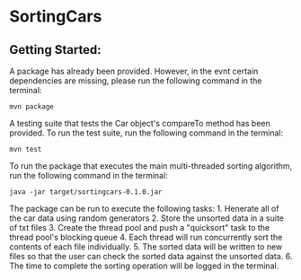 # SortingCars

## Getting Started:

A package has already been provided. However, in the evnt certain dependencies are missing, please run the following command in the terminal:
```
mvn package
```

A testing suite that tests the Car object's compareTo method has been provided. To run the test suite, run the following command in the terminal:
```
mvn test
```

To run the package that executes the main multi-threaded sorting algorithm, run the following command in the terminal:
```
java -jar target/sortingcars-0.1.0.jar
```

The package can be run to execute the following tasks:
	1. Henerate all of the car data using random generators
	2. Store the unsorted data in a suite of txt files
	3. Create the thread pool and push a "quicksort" task to the thread pool's blocking queue
	4. Each thread will run concurrently sort the contents of each file individually.
	5. The sorted data will be written to new files so that the user can check the sorted data against the unsorted data.
	6. The time to complete the sorting operation will be logged in the terminal.